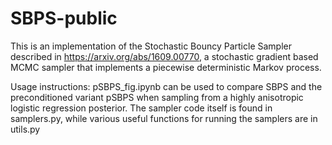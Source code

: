 # SBPS-public

This is an implementation of the Stochastic Bouncy Particle Sampler described in https://arxiv.org/abs/1609.00770, a stochastic gradient based MCMC sampler that implements a piecewise deterministic Markov process.

Usage instructions: pSBPS_fig.ipynb can be used to compare SBPS and the preconditioned variant pSBPS when sampling from a highly anisotropic logistic regression posterior.
The sampler code itself is found in samplers.py, while various useful functions for running the samplers are in utils.py

